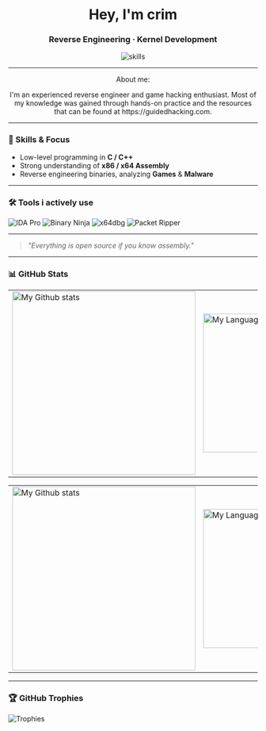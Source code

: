 <h1 align="center"> Hey, I'm crim </h1> 
<h3 align="center"> Reverse Engineering · Kernel Development</h3> 

<p align="center">
  <img src="https://skillicons.dev/icons?i=cpp,cmake,visualstudio&perline=3" alt="skills" />
</p>

---
<p align="center">
About me:
	<p align="center">
		I'm an experienced reverse engineer and game hacking enthusiast.  Most of my knowledge was gained through hands-on practice and the resources that can be found at https://guidedhacking.com.
	</p>
</p>

---

### 🔧 Skills & Focus

- Low-level programming in **C / C++**
- Strong understanding of **x86 / x64 Assembly**
- Reverse engineering binaries, analyzing **Games** & **Malware**

---

### 🛠 Tools i actively use
 ![IDA Pro](https://img.shields.io/badge/IDA_Pro-000000?style=for-the-badge&&logoColor=white) ![Binary Ninja](https://img.shields.io/badge/Binary_Ninja-FA0053?style=for-the-badge)  ![x64dbg](https://img.shields.io/badge/x64dbg-ED1C24?style=for-the-badge&logo=windows&logoColor=white) ![Packet Ripper](https://img.shields.io/badge/Packet_Ripper-005F73?style=for-the-badge)

---

> *"Everything is open source if you know assembly."*

---

### 📊 GitHub Stats
<!-- GRS (Light Mode) -->
<a href="https://github.com/NtProtectVirtualMemory#gh-light-mode-only">
  <table cellspacing="0" cellpadding="0">
    <tr>
      <td style="border: 0;">
          <img
            src="https://github-readme-stats-git-master-ntprotectvirtualmemorys-projects.vercel.app/api?username=NtProtectVirtualMemory&count_private=true&show_icons=true&include_all_commits=true&hide_border=true&number_format=long&rank_icon=percentile&show=reviews,discussions_started,discussions_answered,prs_merged,prs_merged_percentage&disable_animations=false#gh-light-mode-only"
            alt="My Github stats"
            height="370"
          />
      </td>
      <td style="border: 0;">
          <img
            src="https://github-readme-stats-git-master-ntprotectvirtualmemorys-projects.vercel.app/api/top-langs/?username=NtProtectVirtualMemory&count_private=true&layout=pie&hide_border=true&langs_count=10&size_weight=0.5&count_weight=0.5&custom_title=Langs%20distribution%20in%20my%20repos&disable_animations=false#gh-light-mode-only"
            alt="My Language stats"
            width="280"
          />
      </td>
    </tr>
  </table>
</a>

<!-- GRS (Dark Mode) -->
<a href="https://github.com/NtProtectVirtualMemory#gh-dark-mode-only">
  <table cellspacing="0" cellpadding="0">
    <tr>
      <td style="border: 0;">
        <img
          src="https://github-readme-stats-git-master-ntprotectvirtualmemorys-projects.vercel.app/api?username=NtProtectVirtualMemory&count_private=true&show_icons=true&include_all_commits=true&icon_color=2d77dc&title_color=2d77dc&text_color=ffffff&bg_color=0d1117&hide_border=true&number_format=long&rank_icon=percentile&show=reviews,discussions_started,discussions_answered,prs_merged,prs_merged_percentage&disable_animations=false#gh-dark-mode-only"
          alt="My Github stats"
          height="370"
        />
      </td>
      <td style="border: 0;">
        <img
          src="https://github-readme-stats-git-master-ntprotectvirtualmemorys-projects.vercel.app/api/top-langs/?username=NtProtectVirtualMemory&count_private=true&layout=pie&icon_color=2d77dc&title_color=2d77dc&text_color=ffffff&bg_color=0d1117&hide_border=true&langs_count=10&size_weight=0.5&count_weight=0.5&custom_title=Langs%20distribution%20in%20my%20repos&disable_animations=false#gh-dark-mode-only"
          alt="My Language stats"
          width="280"
        />
      </td>
    </tr>
  </table>
</a>

---

### 🏆 GitHub Trophies
![Trophies](https://github-profile-trophy.vercel.app/?username=NtProtectVirtualMemory&theme=flat&margin-w=10)
